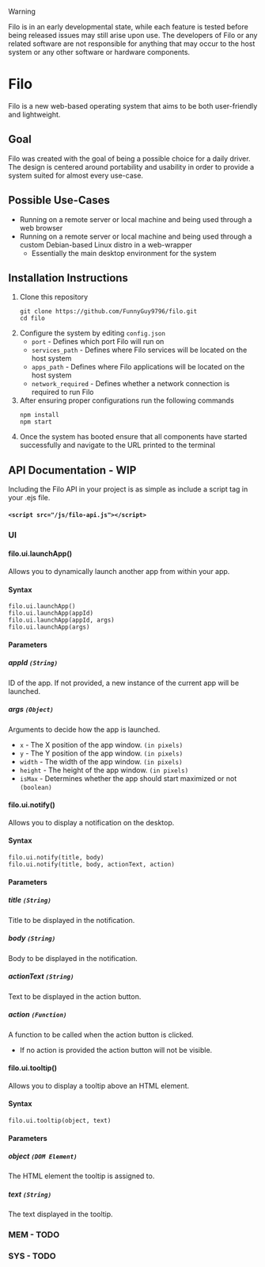 > [!WARNING]
> Filo is in an early developmental state, while each feature is tested before being released issues may still arise upon use. The developers of Filo or any related software are not responsible for anything that may occur to the host system or any other software or hardware components.
# Filo
Filo is a new web-based operating system that aims to be both user-friendly and lightweight.
## Goal
Filo was created with the goal of being a possible choice for a daily driver. The design is centered around portability and usability in order to provide a system suited for almost every use-case.
## Possible Use-Cases
- Running on a remote server or local machine and being used through a web browser
- Running on a remote server or local machine and being used through a custom Debian-based Linux distro in a web-wrapper
  - Essentially the main desktop environment for the system
## Installation Instructions
1. Clone this repository
     ```
     git clone https://github.com/FunnyGuy9796/filo.git
     cd filo
     ```
2. Configure the system by editing `config.json`
   - `port` - Defines which port Filo will run on
   - `services_path` - Defines where Filo services will be located on the host system
   - `apps_path` - Defines where Filo applications will be located on the host system
   - `network_required` - Defines whether a network connection is required to run Filo
3. After ensuring proper configurations run the following commands
     ```
     npm install
     npm start
     ```
4. Once the system has booted ensure that all components have started successfully and navigate to the URL printed to the terminal
## API Documentation - WIP
Including the Filo API in your project is as simple as include a script tag in your .ejs file.
#### `<script src="/js/filo-api.js"></script>`
### UI
#### filo.ui.launchApp()
Allows you to dynamically launch another app from within your app.
#### Syntax
```
filo.ui.launchApp()
filo.ui.launchApp(appId)
filo.ui.launchApp(appId, args)
filo.ui.launchApp(args)
```
#### Parameters
##### appId `(String)`
ID of the app. If not provided, a new instance of the current app will be launched.
##### args `(Object)`
Arguments to decide how the app is launched.
- `x` - The X position of the app window. `(in pixels)`
- `y` - The Y position of the app window. `(in pixels)`
- `width` - The width of the app window. `(in pixels)`
- `height` - The height of the app window. `(in pixels)`
- `isMax` - Determines whether the app should start maximized or not `(boolean)`
#### filo.ui.notify()
Allows you to display a notification on the desktop.
#### Syntax
```
filo.ui.notify(title, body)
filo.ui.notify(title, body, actionText, action)
```
#### Parameters
##### title `(String)`
Title to be displayed in the notification.
##### body `(String)`
Body to be displayed in the notification.
##### actionText `(String)`
Text to be displayed in the action button.
##### action `(Function)`
A function to be called when the action button is clicked.
- If no action is provided the action button will not be visible.
#### filo.ui.tooltip()
Allows you to display a tooltip above an HTML element.
#### Syntax
```
filo.ui.tooltip(object, text)
```
#### Parameters
##### object `(DOM Element)`
The HTML element the tooltip is assigned to.
##### text `(String)`
The text displayed in the tooltip.
### MEM - TODO
### SYS - TODO
